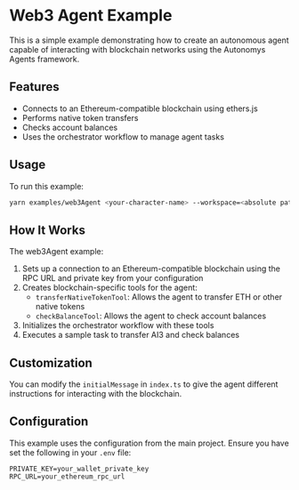 # Web3 Agent Example

This is a simple example demonstrating how to create an autonomous agent capable of interacting with blockchain networks using the Autonomys Agents framework.

## Features

- Connects to an Ethereum-compatible blockchain using ethers.js
- Performs native token transfers
- Checks account balances
- Uses the orchestrator workflow to manage agent tasks

## Usage

To run this example:

```bash
yarn examples/web3Agent <your-character-name> --workspace=<absolute path to directory that contains characters, .cookies, and certs folders>`
```

## How It Works

The web3Agent example:

1. Sets up a connection to an Ethereum-compatible blockchain using the RPC URL and private key from your configuration
2. Creates blockchain-specific tools for the agent:
   - `transferNativeTokenTool`: Allows the agent to transfer ETH or other native tokens
   - `checkBalanceTool`: Allows the agent to check account balances
3. Initializes the orchestrator workflow with these tools
4. Executes a sample task to transfer AI3 and check balances

## Customization

You can modify the `initialMessage` in `index.ts` to give the agent different instructions for interacting with the blockchain.

## Configuration

This example uses the configuration from the main project. Ensure you have set the following in your `.env` file:

```
PRIVATE_KEY=your_wallet_private_key
RPC_URL=your_ethereum_rpc_url
```
